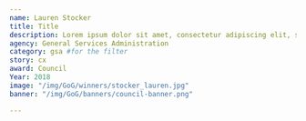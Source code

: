 ```yaml
---
name: Lauren Stocker
title: Title
description: Lorem ipsum dolor sit amet, consectetur adipiscing elit, sed do eiusmod tempor incididunt ut labore et dolore magna aliqua.
agency: General Services Administration
category: gsa #for the filter
story: cx
award: Council
Year: 2018
image: "/img/GoG/winners/stocker_lauren.jpg"
banner: "/img/GoG/banners/council-banner.png"

---
```

